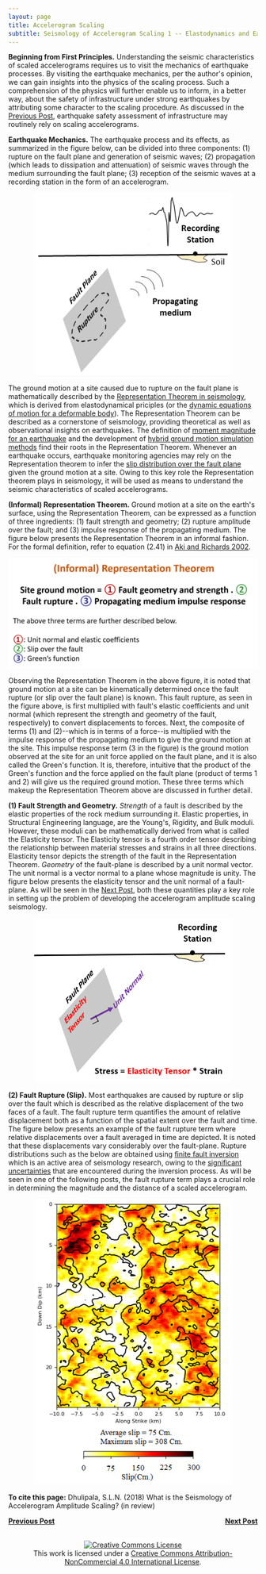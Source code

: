 ```yaml
---
layout: page
title: Accelerogram Scaling
subtitle: Seismology of Accelerogram Scaling 1 -- Elastodynamics and Earthquakes
---
```

  
**Beginning from First Principles.** Understanding the seismic characteristics of scaled accelerograms requires us to visit the mechanics of earthquake processes. By visiting the earthquake mechanics, per the author's opinion, we can gain insights into the physics of the scaling process. Such a comprehension of the physics will further enable us to inform, in a better way, about the safety of infrastructure under strong earthquakes by attributing some character to the scaling procedure. As discussed in the [Previous Post](https://somu15.github.io/Blogs/PBEE/Acc_Sca_1/), earthquake safety assessment of infrastructure may routinely rely on scaling accelerograms.

**Earthquake Mechanics.** The earthquake process and its effects, as summarized in the figure below, can be divided into three components: (1) rupture on the fault plane and generation of seismic waves; (2) propagation (which leads to dissipation and attenuation) of seismic waves through the medium surrounding the fault plane; (3) reception of the seismic waves at a recording station in the form of an accelerogram.

<center><img src="/Blogs/PBEE/Figures/Schem_Easy2.png" width="400"></center>

The ground motion at a site caused due to rupture on the fault plane is mathematically described by the [Representation Theorem in seismology](https://www.ldeo.columbia.edu/~richards/Aki_Richards.html), which is derived from elastodynamical priciples (or the [dynamic equations of motion for a deformable body](https://books.google.com/books/about/Advanced_Mechanics_Of_Solids.html?id=k1BNuAAACAAJ)). The Representation Theorem can be described as a cornerstone of seismology, providing theoretical as well as observational insights on earthquakes. The definition of [moment magnitude for an earthquake](https://books.google.com/books?hl=en&lr=&id=VV0mV4lF0RUC&oi=fnd&pg=PR11&dq=info:23gwx471TAQJ:scholar.google.com&ots=EpH0u8A5gg&sig=h4P3Hzkh7-fXiU-usi5uVRWIlbo#v=onepage&q&f=false) and the development of [hybrid ground motion simulation methods](https://pubs.geoscienceworld.org/ssa/bssa/article/100/5A/2095/325180/broadband-ground-motion-simulation-using-a-hybrid) find their roots in the Representation Theorem. Whenever an earthquake occurs, earthquake monitoring agencies may rely on the Representation theorem to infer the [slip distribution over the fault plane](https://pubs.geoscienceworld.org/ssa/bssa/article/92/4/1192/120765/source-description-of-the-1999-hector-mine) given the ground motion at a site. Owing to this key role the Representation theorem plays in seismology, it will be used as means to understand the seismic characteristics of scaled accelerograms.   

**(Informal) Representation Theorem.** Ground motion at a site on the earth's surface, using the Representation Theorem, can be expressed as a function of three ingredients: (1) fault strength and geometry; (2) rupture amplitude over the fault; and (3) impulse response of the propagating medium. The figure below presents the Representation Theorem in an informal fashion. For the formal definition, refer to equation (2.41) in [Aki and Richards 2002](https://www.ldeo.columbia.edu/~richards/Aki_Richards.html).

<center><img src="/Blogs/PBEE/Figures/Informal_RT2.png" width="600"></center>

Observing the Representation Theorem in the above figure, it is noted that ground motion at a site can be kinematically determined once the fault rupture (or slip over the fault plane) is known. This fault rupture, as seen in the figure above, is first multiplied with fault's elastic coefficients and unit normal (which represent the strength and geometry of the fault, respectively) to convert displacements to forces. Next, the composite of terms (1) and (2)--which is in terms of a force--is multiplied with the impulse response of the propagating medium to give the ground motion at the site. This impulse response term (3 in the figure) is the ground motion observed at the site for an unit force applied on the fault plane, and it is also called the Green's function. It is, therefore, intuitive that the product of the Green's function and the force applied on the fault plane (product of terms 1 and 2) will give us the required ground motion. These three terms which makeup the Representation Theorem above are discussed in further detail.

**(1) Fault Strength and Geometry.** _Strength_ of a fault is described by the elastic properties of the rock medium surrounding it. Elastic properties, in Structural Engineering language, are the Young's, Rigidity, and Bulk moduli. However, these moduli can be mathematically derived from what is called the Elasticity tensor. The Elasticity tensor is a fourth order tensor describing the relationship between material stresses and strains in all three directions. Elasticity tensor depicts the strength of the fault in the Representation Theorem. _Geometry_ of the fault-plane is described by a unit normal vector. The unit normal is a vector normal to a plane whose magnitude is unity. The figure below presents the elasticity tensor and the unit normal of a fault-plane. As will be seen in the [Next Post](https://somu15.github.io/Blogs/PBEE/Acc_Sca_3/), both these quantities play a key role in setting up the problem of developing the accelerogram amplitude scaling seismology.   

<center><img src="/Blogs/PBEE/Figures/Fault_STR_GEOM.png" width="400"></center>

**(2) Fault Rupture (Slip).** Most earthquakes are caused by rupture or slip over the fault which is described as the relative displacement of the two faces of a fault. The fault rupture term quantifies the amount of relative displacement both as a function of the spatial extent over the fault and time. The figure below presents an example of the fault rupture term where relative displacements over a fault averaged in time are depicted. It is noted that these displacements vary considerably over the fault-plane. Rupture distributions such as the below are obtained using [finite fault inversion](https://pubs.geoscienceworld.org/ssa/bssa/article/92/4/1192/120765/source-description-of-the-1999-hector-mine) which is an active area of seismology research, owing to the [significant uncertainties](https://thesis.library.caltech.edu/5918/1/minson_thesis.pdf) that are encountered during the inversion process. As will be seen in one of the following posts, the fault rupture term plays a crucial role in determining the magnitude and the distance of a scaled accelerogram.

<center><img src="/Blogs/PBEE/Figures/northridge_eq_gp_1.png" width="400"></center>

**To cite this page:** Dhulipala, S.L.N. (2018) What is the Seismology of Accelerogram Amplitude Scaling? (in review)

<p style="text-align:left;">
<a href="https://somu15.github.io/Blogs/PBEE/Acc_Sca_1/"><b>Previous Post</b></a>
<span style="float:right;"><a href="https://somu15.github.io/Blogs/PBEE/Acc_Sca_3/"><b>Next Post</b></a></span>
</p>
<br>
<center><a rel="license" href="http://creativecommons.org/licenses/by-nc/4.0/"><img alt="Creative Commons License" style="border-width:0" src="https://i.creativecommons.org/l/by-nc/4.0/88x31.png" /></a><br />This work is licensed under a <a rel="license" href="http://creativecommons.org/licenses/by-nc/4.0/">Creative Commons Attribution-NonCommercial 4.0 International License</a>.</center>
